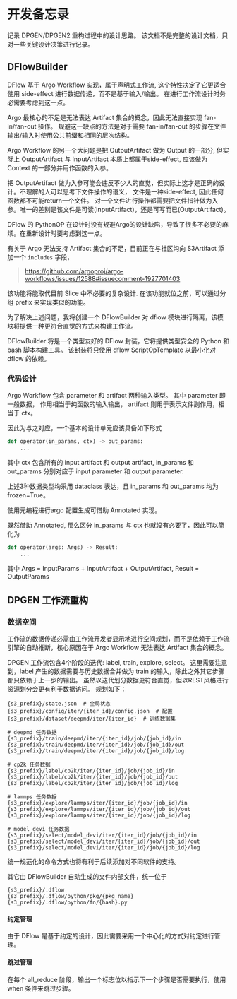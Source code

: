 # 开发备忘录

记录 DPGEN/DPGEN2 重构过程中的设计思路。 
该文档不是完整的设计文档，只对一些关键设计决策进行记录。

## DFlowBuilder 

DFlow 基于 Argo Workflow 实现，属于声明式工作流, 这个特性决定了它更适合使用 side-effect 进行数据传递，而不是基于输入/输出。
在进行工作流设计时务必需要考虑到这一点。

Argo 最核心的不足是无法表达 Artifact 集合的概念，因此无法直接实现 fan-in/fan-out 操作。
规避这一缺点的方法是对于需要 fan-in/fan-out 的步骤在文件输出/输入时使用公共前缀和相同的层次结构。

Argo Workflow 的另一个大问题是把 OutputArtifact 做为 Output 的一部分, 
但实际上 OutputArtifact 与 InputArtifact 本质上都属于side-effect, 应该做为 Context 的一部分并用作函数的入参。

把 OutputArtifact 做为入参可能会违反不少人的直觉，但实际上这才是正确的设计。不理解的人可以思考下文件操作的语义，
文件是一种side-effect, 因此任何函数都不可能return一个文件。
对一个文件进行操作都需要把文件指针做为入参。唯一的差别是该文件是可读(InputArtifact)，还是可写而已(OutputArtifact)。

DFlow 的 PythonOP 在设计时没有规避Argo的设计缺陷，导致了很多不必要的麻烦。在重新设计时要考虑到这一点。

有关于 Argo 无法支持 Artifact 集合的不足，目前正在与社区沟向 S3Artifact 添加一个 `includes` 字段，

> https://github.com/argoproj/argo-workflows/issues/12588#issuecomment-1927701403

该功能将能取代目前 Slice 中不必要的复杂设计.
在该功能就位之前，可以通过分组 prefix 来实现类似的功能。


为了解决上述问题，我将创建一个 DFlowBuilder 对 dflow 模块进行隔离，该模块将提供一种更符合直觉的方式来构建工作流。

DFlowBuilder 将是一个类型友好的 DFlow 封装，它将提供类型安全的 Python 和 bash 脚本构建工具。
该封装将只使用 dflow ScriptOpTemplate 以最小化对 dflow 的依赖。


### 代码设计
Argo Workflow 包含 parameter 和 artifact 两种输入类型。
其中 parameter 即一般数据， 作用相当于纯函数的输入输出，
artifact 则用于表示文件副作用，相当于 ctx。

因此为与之对应，一个基本的设计单元应该具备如下形式

```python
def operator(in_params, ctx) -> out_params:
    ...
```

其中 ctx 包含所有的 input artifact 和 output artifact,
in_params 和 out_params 分别对应于 input parameter 和 output parameter.

上述3种数据类型均采用 dataclass 表达，且 in_params 和 out_params 均为 frozen=True。

使用元编程进行argo 配置生成可借助 Annotated 实现。

既然借助 Annotated, 那么区分 in_params 与 ctx 也就没有必要了，因此可以简化为
```python
def operator(args: Args) -> Result:
    ...
```
其中 Args = InputParams + InputArtifact + OutputArtifact, Result = OutputParams


## DPGEN 工作流重构


### 数据空间

工作流的数据传递必需由工作流开发者显示地进行空间规划，而不是依赖于工作流引擎的自动推断，核心原因在于 Argo Workflow 无法表达 Artifact 集合的概念。

DPGEN 工作流包含4个阶段的迭代: label, train, explore, select。 
这里需要注意到，label 产生的数据需要与历史数据合并做为 train 的输入，除此之外其它步骤都只依赖于上一步的输出。
虽然以迭代划分数据更符合直觉，但以REST风格进行资源划分会更有利于数据访问。
规划如下：

```
{s3_prefix}/state.json  # 全局状态
{s3_prefix}/config/iter/{iter_id}/config.json  # 配置
{s3_prefix}/dataset/deepmd/iter/{iter_id}  # 训练数据集

# deepmd 任务数据
{s3_prefix}/train/deepmd/iter/{iter_id}/job/{job_id}/in
{s3_prefix}/train/deepmd/iter/{iter_id}/job/{job_id}/out
{s3_prefix}/train/deepmd/iter/{iter_id}/job/{job_id}/log

# cp2k 任务数据
{s3_prefix}/label/cp2k/iter/{iter_id}/job/{job_id}/in
{s3_prefix}/label/cp2k/iter/{iter_id}/job/{job_id}/out
{s3_prefix}/label/cp2k/iter/{iter_id}/job/{job_id}/log

# lammps 任务数据
{s3_prefix}/explore/lammps/iter/{iter_id}/job/{job_id}/in
{s3_prefix}/explore/lammps/iter/{iter_id}/job/{job_id}/out
{s3_prefix}/explore/lammps/iter/{iter_id}/job/{job_id}/log

# model_devi 任务数据
{s3_prefix}/select/model_devi/iter/{iter_id}/job/{job_id}/in
{s3_prefix}/select/model_devi/iter/{iter_id}/job/{job_id}/out
{s3_prefix}/select/model_devi/iter/{iter_id}/job/{job_id}/log
```
统一规范化的命令方式也将有利于后续添加对不同软件的支持。

其它由 DFlowBuilder 自动生成的文件内部文件，统一位于
```
{s3_prefix}/.dflow
{s3_prefix}/.dflow/python/pkg/{pkg_name}
{s3_prefix}/.dflow/python/fn/{hash}.py
```


#### 约定管理
由于 DFlow 是基于约定的设计，因此需要采用一个中心化的方式对约定进行管理。

#### 跳过管理
在每个 all_reduce 阶段，输出一个标志位以指示下一个步骤是否需要执行，使用 when 条件来跳过步骤。
